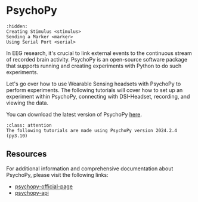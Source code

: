 # PsychoPy

```{toctree}
:hidden:
Creating Stimulus <stimulus>
Sending a Marker <marker>
Using Serial Port <serial>
```

In EEG research, it's crucial to link external events to the continuous stream of recorded brain activity. PsychoPy is an open-source software package that supports running and creating experiments with Python to do such experiments.

Let's go over how to use Wearable Sensing headsets with PsychoPy to perform experiments. The following tutorials will cover how to set up an experiment within PsychoPy, connecting with DSI-Headset, recording, and viewing the data.

You can download the latest version of PsychoPy [here](https://www.psychopy.org/download.html).

```{admonition} Psycho Version
:class: attention
The following tutorials are made using PsychoPy version 2024.2.4 (py3.10)

```

## Resources

For additional information and comprehensive documentation about PsychoPy, please visit the following links:

* [psychopy-official-page](https://www.psychopy.org/)
* [psychopy-api](https://www.psychopy.org/api/index.html)

